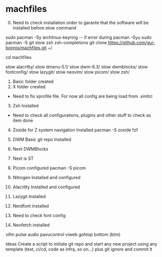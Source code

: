 # machfiles
0) Need to check installation order to garante that the software will be installed before stow command

sudo pacman -Sy archlinux-keyring -- if error during pacman -Syu
sudo pacman -S git stow zsh zsh-completions
git clone https://github.com/gui-bonnis/machfiles.git ~/

cd machfiles

stow alacritty/
stow dmenu-5.1/
stow dwm-6.3/
stow dwmblocks/
stow fontconfig/
stow lazygit/
stow neovim/
stow picom/
stow zsh/

1) Basic folder created
2) X folder created
  - Need to fix xprofile file. For now all config are being load from .xinitrc

3) Zsh Installed
  - Need to check all configurations, plugins and other stuff to check as item done

4) Zoxide for Z system navigation Installed
pacman -S zoxide fzf

5) DWM Basic git repo Installed
6) Next DWMBlocks 
7) Next is ST
8) Picom configured
pacman -S picom

9) Nitrogen Installed and configured
10) Alacritty Installed and configured
11) Lazygit Installed
12) Nerdfont installed
13) Need to check font config
14) Neofetch installed

vifm
pulse audio
pavucontrol
viweb
gohtop
bottom (btm)


Ideas
Create a script to initiate git repo 
and start any new project using any template (test, ci/cd, code as infra, so on...)
plus git ignore and commit it
